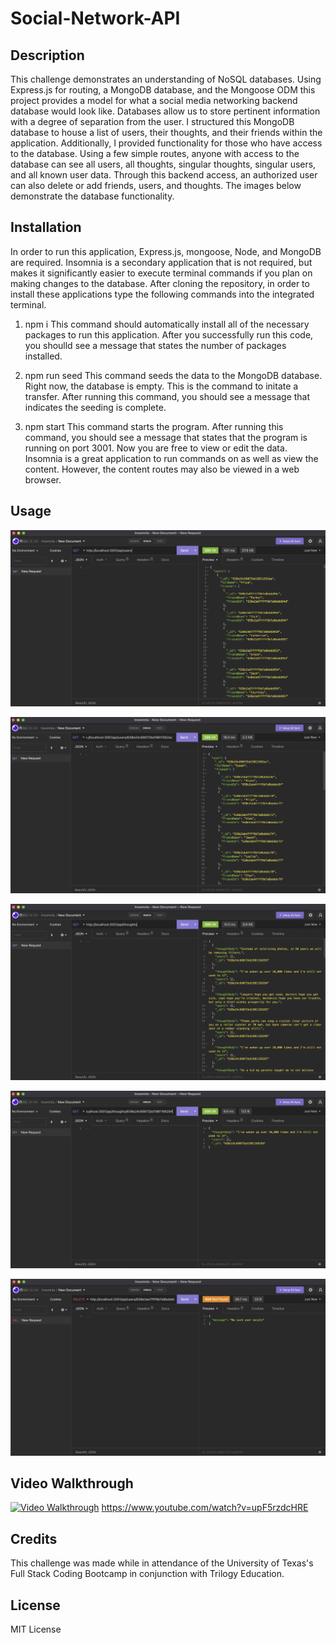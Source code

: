 # Social-Network-API

## Description
This challenge demonstrates an understanding of NoSQL databases. Using Express.js for routing, a MongoDB database, and the Mongoose ODM this project provides a model for what a social media networking backend database would look like. Databases allow us to store pertinent information with a degree of separation from the user. I structured this MongoDB database to house a list of users, their thoughts, and their friends within the application. Additionally, I provided functionality for those who have access to the database. Using a few simple routes, anyone with access to the database can see all users, all thoughts, singular thoughts, singular users, and all known user data. Through this backend access, an authorized user can also delete or add friends, users, and thoughts. The images below demonstrate the database functionality.

## Installation

In order to run this application, Express.js, mongoose, Node, and MongoDB are required. Insomnia is a secondary application that is not required, but makes it significantly easier to execute terminal commands if you plan on making changes to the database. After cloning the repository, in order to install these applications type the following commands into the integrated terminal.

1) npm i
This command should automatically install all of the necessary packages to run this application. After you successfully run this code, you shoulld see a message that states the number of packages installed.

2) npm run seed
This command seeds the data to the MongoDB database. Right now, the database is empty. This is the command to initate a transfer. After running this command, you should see a message that indicates the seeding is complete.

3) npm start
This command starts the program. After running this command, you should see a message that states that the program is running on port 3001. Now you are free to view or edit the data. Insomnia is a great application to run commands on as well as view the content. However, the content routes may also be viewed in a web browser.

## Usage
![GET request of all the user data](./images/Screen%20Shot%202022-12-05%20at%2011.30.10%20AM.png)

![GET request of one user's data](./images/Screen%20Shot%202022-12-05%20at%2011.30.40%20AM.png)

![GET request of all thoughts](./images/Screen%20Shot%202022-12-05%20at%2011.30.55%20AM.png)

![GET request of one user's thoughts](./images/Screen%20Shot%202022-12-05%20at%2011.31.11%20AM.png)

![DELETE request of one user](./images/Screen%20Shot%202022-12-05%20at%2011.31.49%20AM.png)

## Video Walkthrough

[![Video Walkthrough](https://img.youtube.com/vi/upF5rzdcHRE/0.jpg)](https://www.youtube.com/watch?v=upF5rzdcHRE)
https://www.youtube.com/watch?v=upF5rzdcHRE

## Credits
This challenge was made while in attendance of the University of Texas's Full Stack Coding Bootcamp in conjunction with Trilogy Education.

## License
MIT License